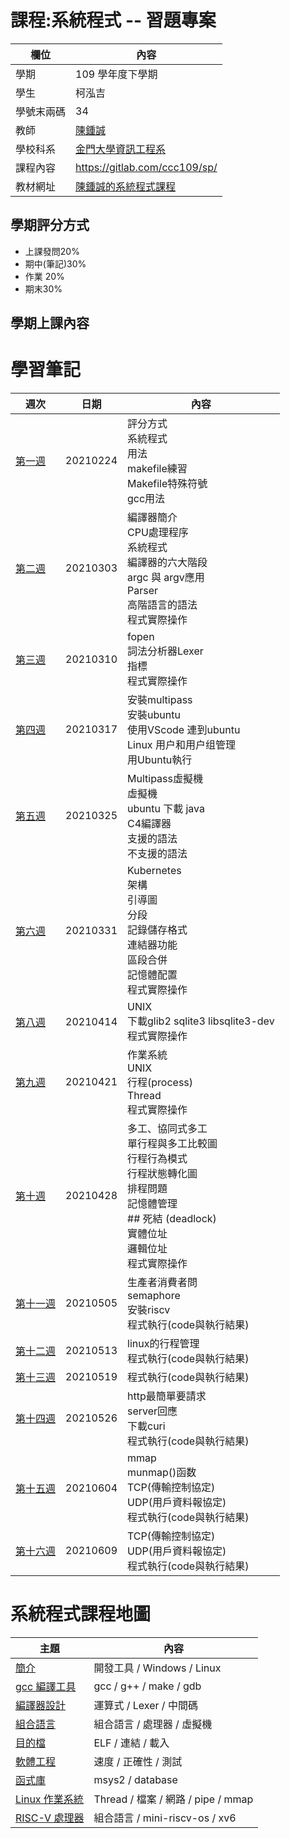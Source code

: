# 課程:系統程式 -- 習題專案

欄位 | 內容
-----|--------
學期 | 109 學年度下學期
學生 |  柯泓吉
學號末兩碼 | 34
教師 | [陳鍾誠](https://www.nqu.edu.tw/educsie/index.php?act=blog&code=list&ids=4)
學校科系 | [金門大學資訊工程系](https://www.nqu.edu.tw/educsie/index.php)
課程內容 | https://gitlab.com/ccc109/sp/
教材網址 | [陳鍾誠的系統程式課程](http://programmermedia.org/root/%E9%99%B3%E9%8D%BE%E8%AA%A0/%E8%AA%B2%E7%A8%8B/%E7%B3%BB%E7%B5%B1%E7%A8%8B%E5%BC%8F/README.md)

## 學期評分方式
* 上課發問20%
* 期中(筆記)30%
* 作業 20%
* 期末30%
## 學期上課內容
# 學習筆記
週次 | 日期 | 內容
---- | ---- | ----
[第一週]() | 20210224 | 評分方式<br>系統程式<br>用法<br>makefile練習<br>Makefile特殊符號<br> gcc用法
[第二週]() | 20210303 | 編譯器簡介<br>CPU處理程序<br>系統程式<br>編譯器的六大階段<br>argc 與 argv應用<br>Parser<br>高階語言的語法<br>程式實際操作 
[第三週]() | 20210310 | fopen<br>詞法分析器Lexer<br>指標<br>程式實際操作 
[第四週]() | 20210317 | 安裝multipass<br>安裝ubuntu<br>使用VScode 連到ubuntu <br> Linux 用户和用户组管理<br>用Ubuntu執行
[第五週]() | 20210325 | Multipass虛擬機<br>虛擬機<br>ubuntu 下載 java<br>C4編譯器<br>支援的語法<br> 不支援的語法
[第六週]() | 20210331 | Kubernetes<br>架構<br>引導圖<br>分段<br>記錄儲存格式<br>連結器功能<br>區段合併<br>記憶體配置<br>程式實際操作
[第八週]() | 20210414 | UNIX<br>下載glib2 sqlite3 libsqlite3-dev<br>程式實際操作
[第九週]() | 20210421 | 作業系統<br>UNIX<br>行程(process)<br>Thread<br>程式實際操作
[第十週]() | 20210428 | 多工、協同式多工<br>單行程與多工比較圖<br>行程行為模式<br>行程狀態轉化圖<br>排程問題<br>記憶體管理<br>## 死結 (deadlock)<br>實體位址<br>邏輯位址<br>程式實際操作 
[第十一週]() | 20210505 | 生產者消費者問<br>semaphore<br>安裝riscv<br>程式執行(code與執行結果)<br> 
[第十二週]() | 20210513 | linux的行程管理<br>程式執行(code與執行結果)
[第十三週]() | 20210519 | 程式執行(code與執行結果)
[第十四週]() | 20210526 | http最簡單要請求<br> server回應<br>下載curi<br> 程式執行(code與執行結果) 
[第十五週]() | 20210604 | mmap<br>munmap()函数<br>TCP(傳輸控制協定)<br>UDP(用戶資料報協定)<br>程式執行(code與執行結果)
[第十六週]() | 20210609 | TCP(傳輸控制協定)<br>UDP(用戶資料報協定)<br>程式執行(code與執行結果)<br> 
# 系統程式課程地圖

主題                         | 內容
-----------------------------|--------------------------------------------
[簡介](https://programmermedia.org/root/%E9%99%B3%E9%8D%BE%E8%AA%A0/%E8%AA%B2%E7%A8%8B/%E7%B3%BB%E7%B5%B1%E7%A8%8B%E5%BC%8F/01-sp/)                | 開發工具 / Windows / Linux
[gcc 編譯工具](https://programmermedia.org/root/%E9%99%B3%E9%8D%BE%E8%AA%A0/%E8%AA%B2%E7%A8%8B/%E7%B3%BB%E7%B5%B1%E7%A8%8B%E5%BC%8F/02-gcc/)        | gcc / g++ / make / gdb
[編譯器設計](https://programmermedia.org/root/%E9%99%B3%E9%8D%BE%E8%AA%A0/%E8%AA%B2%E7%A8%8B/%E7%B3%BB%E7%B5%B1%E7%A8%8B%E5%BC%8F/02-gcc/)     | 運算式 / Lexer / 中間碼
[組合語言](https://programmermedia.org/root/%E9%99%B3%E9%8D%BE%E8%AA%A0/%E8%AA%B2%E7%A8%8B/%E7%B3%BB%E7%B5%B1%E7%A8%8B%E5%BC%8F/04-asm/)             | 組合語言 / 處理器 / 虛擬機
[目的檔](https://programmermedia.org/root/%E9%99%B3%E9%8D%BE%E8%AA%A0/%E8%AA%B2%E7%A8%8B/%E7%B3%BB%E7%B5%B1%E7%A8%8B%E5%BC%8F/05-obj/)              | ELF / 連結 / 載入
[軟體工程](https://programmermedia.org/root/%E9%99%B3%E9%8D%BE%E8%AA%A0/%E8%AA%B2%E7%A8%8B/%E7%B3%BB%E7%B5%B1%E7%A8%8B%E5%BC%8F/06-se/)               | 速度 / 正確性 / 測試
[函式庫](https://programmermedia.org/root/%E9%99%B3%E9%8D%BE%E8%AA%A0/%E8%AA%B2%E7%A8%8B/%E7%B3%BB%E7%B5%B1%E7%A8%8B%E5%BC%8F/07-lib/)              | msys2 / database
[Linux 作業系統](https://programmermedia.org/root/%E9%99%B3%E9%8D%BE%E8%AA%A0/%E8%AA%B2%E7%A8%8B/%E7%B3%BB%E7%B5%B1%E7%A8%8B%E5%BC%8F/08-os/)        | Thread / 檔案 / 網路 / pipe / mmap
[RISC-V 處理器](https://programmermedia.org/root/%E9%99%B3%E9%8D%BE%E8%AA%A0/%E8%AA%B2%E7%A8%8B/%E7%B3%BB%E7%B5%B1%E7%A8%8B%E5%BC%8F/09-riscv/)      | 組合語言 / mini-riscv-os / xv6 


